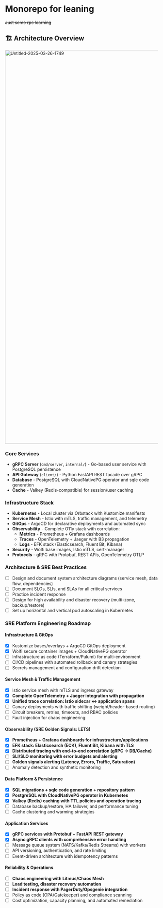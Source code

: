 # Monorepo for leaning

~~Just some rpc learning~~

## 🏗️ Architecture Overview

<img width="1535" height="1292" alt="Untitled-2025-03-26-1749" src="https://github.com/user-attachments/assets/074477ca-92b0-43c5-a1a0-eac24b46976d" />

### Core Services

- **gRPC Server** (`cmd/server`, `internal/`) - Go-based user service with PostgreSQL persistence
- **API Gateway** (`client/`) - Python FastAPI REST facade over gRPC
- **Database** - PostgreSQL with CloudNativePG operator and sqlc code generation
- **Cache** - Valkey (Redis-compatible) for session/user caching

### Infrastructure Stack

- **Kubernetes** - Local cluster via Orbstack with Kustomize manifests
- **Service Mesh** - Istio with mTLS, traffic management, and telemetry
- **GitOps** - ArgoCD for declarative deployments and automated sync
- **Observability** - Complete O11y stack with correlation:
  - **Metrics** - Prometheus + Grafana dashboards
  - **Traces** - OpenTelemetry + Jaeger with B3 propagation
  - **Logs** - EFK stack (Elasticsearch, Fluent Bit, Kibana)
- **Security** - Wolfi base images, Istio mTLS, cert-manager
- **Protocols** - gRPC with Protobuf, REST APIs, OpenTelemetry OTLP

### Architecture & SRE Best Practices

- [ ] Design and document system architecture diagrams (service mesh, data flow, dependencies)
- [ ] Document SLOs, SLIs, and SLAs for all critical services
- [ ] Practice incident response
- [ ] Design for high availability and disaster recovery (multi-zone, backup/restore)
- [ ] Set up horizontal and vertical pod autoscaling in Kubernetes

### SRE Platform Engineering Roadmap

#### Infrastructure & GitOps

- [x] Kustomize bases/overlays + ArgoCD GitOps deployment
- [x] Wolfi secure container images + CloudNativePG operator
- [ ] Infrastructure as code (Terraform/Pulumi) for multi-environment
- [ ] CI/CD pipelines with automated rollback and canary strategies
- [ ] Secrets management and configuration drift detection

#### Service Mesh & Traffic Management

- [x] Istio service mesh with mTLS and ingress gateway
- [x] **Complete OpenTelemetry + Jaeger integration with propagation**
- [x] **Unified trace correlation: Istio sidecar ↔ application spans**
- [ ] Canary deployments with traffic shifting (weight/header-based routing)
- [ ] Circuit breakers, retries, timeouts, and RBAC policies
- [ ] Fault injection for chaos engineering

#### Observability (SRE Golden Signals: LETS)

- [x] **Prometheus + Grafana dashboards for infrastructure/applications**
- [x] **EFK stack: Elasticsearch (ECK), Fluent Bit, Kibana with TLS**
- [x] **Distributed tracing with end-to-end correlation (gRPC → DB/Cache)**
- [ ] **SLI/SLO monitoring with error budgets and alerting**
- [ ] **Golden signals alerting (Latency, Errors, Traffic, Saturation)**
- [ ] Anomaly detection and synthetic monitoring

#### Data Platform & Persistence

- [x] **SQL migrations + sqlc code generation + repository pattern**
- [x] **PostgreSQL with CloudNativePG operator in Kubernetes**
- [x] **Valkey (Redis) caching with TTL policies and operation tracing**
- [ ] Database backup/restore, HA failover, and performance tuning
- [ ] Cache clustering and warming strategies

#### Application Services

- [x] **gRPC services with Protobuf + FastAPI REST gateway**
- [x] **Async gRPC clients with comprehensive error handling**
- [ ] Message queue system (NATS/Kafka/Redis Streams) with workers
- [ ] API versioning, authentication, and rate limiting
- [ ] Event-driven architecture with idempotency patterns

#### Reliability & Operations

- [ ] **Chaos engineering with Litmus/Chaos Mesh**
- [ ] **Load testing, disaster recovery automation**
- [ ] **Incident response with PagerDuty/Opsgenie integration**
- [ ] Policy as code (OPA/Gatekeeper) and compliance scanning
- [ ] Cost optimization, capacity planning, and automated remediation
